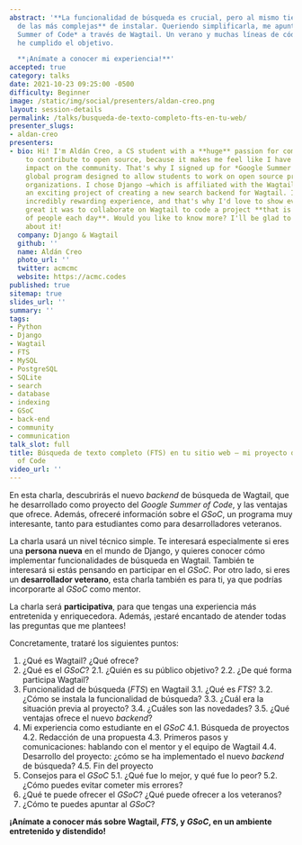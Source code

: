 ```yaml
---
abstract: '**La funcionalidad de búsqueda es crucial, pero al mismo tiempo es una
  de las más complejas** de instalar. Queriendo simplificarla, me apunté al *Google
  Summer of Code* a través de Wagtail. Un verano y muchas líneas de código más tarde,
  he cumplido el objetivo.

  **¡Anímate a conocer mi experiencia!**'
accepted: true
category: talks
date: 2021-10-23 09:25:00 -0500
difficulty: Beginner
image: /static/img/social/presenters/aldan-creo.png
layout: session-details
permalink: /talks/busqueda-de-texto-completo-fts-en-tu-web/
presenter_slugs:
- aldan-creo
presenters:
- bio: Hi! I'm Aldán Creo, a CS student with a **huge** passion for computers! I love
    to contribute to open source, because it makes me feel like I have a meaningful
    impact on the community. That's why I signed up for *Google Summer of Code*, a
    global program designed to allow students to work on open source projects in established
    organizations. I chose Django –which is affiliated with the Wagtail CMS– to develop
    an exciting project of creating a new search backend for Wagtail. It's been an
    incredibly rewarding experience, and that's why I'd love to show everyone how
    great it was to collaborate on Wagtail to code a project **that is used by millions
    of people each day**. Would you like to know more? I'll be glad to tell you all
    about it!
  company: Django & Wagtail
  github: ''
  name: Aldán Creo
  photo_url: ''
  twitter: acmcmc
  website: https://acmc.codes
published: true
sitemap: true
slides_url: ''
summary: ''
tags:
- Python
- Django
- Wagtail
- FTS
- MySQL
- PostgreSQL
- SQLite
- search
- database
- indexing
- GSoC
- back-end
- community
- communication
talk_slot: full
title: Búsqueda de texto completo (FTS) en tu sitio web – mi proyecto de Google Summer
  of Code
video_url: ''
---
```


En esta charla, descubrirás el nuevo *backend* de búsqueda de Wagtail, que he desarrollado como proyecto del *Google Summer of Code*, y las ventajas que ofrece. Además, ofreceré información sobre el *GSoC*, un programa muy interesante, tanto para estudiantes como para desarrolladores veteranos.

La charla usará un nivel técnico simple. Te interesará especialmente si eres una **persona nueva** en el mundo de Django, y quieres conocer cómo implementar funcionalidades de búsqueda en Wagtail. También te interesará si estás pensando en participar en el *GSoC*. Por otro lado, si eres un **desarrollador veterano**, esta charla también es para ti, ya que podrías incorporarte al *GSoC* como mentor.

La charla será **participativa**, para que tengas una experiencia más entretenida y enriquecedora. Además, ¡estaré encantado de atender todas las preguntas que me plantees!

Concretamente, trataré los siguientes puntos:

1. ¿Qué es Wagtail? ¿Qué ofrece?
2. ¿Qué es el *GSoC*?
    2.1. ¿Quién es su público objetivo?
    2.2. ¿De qué forma participa Wagtail?
3. Funcionalidad de búsqueda (*FTS*) en Wagtail
    3.1. ¿Qué es *FTS*?
    3.2. ¿Cómo se instala la funcionalidad de búsqueda?
    3.3. ¿Cuál era la situación previa al proyecto?
    3.4. ¿Cuáles son las novedades?
    3.5. ¿Qué ventajas ofrece el nuevo *backend*?
4. Mi experiencia como estudiante en el *GSoC*
    4.1. Búsqueda de proyectos
    4.2. Redacción de una propuesta
    4.3. Primeros pasos y comunicaciones: hablando con el mentor y el equipo de Wagtail
    4.4. Desarrollo del proyecto: ¿cómo se ha implementado el nuevo *backend* de búsqueda?
    4.5. Fin del proyecto
5. Consejos para el *GSoC*
    5.1. ¿Qué fue lo mejor, y qué fue lo peor?
    5.2. ¿Cómo puedes evitar cometer mis errores?
6. ¿Qué te puede ofrecer el *GSoC*? ¿Qué puede ofrecer a los veteranos?
7. ¿Cómo te puedes apuntar al *GSoC*?

**¡Anímate a conocer más sobre Wagtail, *FTS*, y *GSoC*, en un ambiente entretenido y distendido!**
